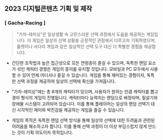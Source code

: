 ## 2023 디지털콘텐츠 기획 및 제작
### [ Gacha-Racing ]

> "가차-레이싱"은 일상생활 속 고민스러운 선택 과정에서 도움을 제공하는 게임입니다. 이 게임은 일상의 선택 상황을 긍정적인 관점에서 다루고자 기획하였으며, 룰렛이나 사다리 게임과 같은 일상적인 선택 도구 대신 더 특별한 경험을 제공합니다.

- 간단한 조작법과 높은 접근성으로 모든 연령층이 즐길 수 있으며, 독특한 랜덤 요소가 섞인 캐릭터 경쟁은 게임의 흥미를 유지할 것입니다. 모바일과 PC 모두에서 사용할 수 있어 언제 어디서나 즐길 수 있습니다. 게임을 통해 재미있는 경험이자, 독특한 선택 과정을 제공하여 일상의 선택에 확신을 가져옵니다.


- "가차-레이싱"에는 총 8개의 캐릭터가 있으며, 사용자가 원하는 만큼 캐릭터를 뽑고 경마 형식의 게임이 진행됩니다. 캐릭터마다 능력치는 랜덤으로 배정되며, 필살기와 장애물 시스템이 고려되어 있습니다. 이를 통해 플레이어는 일상의 랜덤 선택기 대신 시각적인 재미와 박진감을 제공하는 게임을 즐길 수 있습니다.


- 게임의 목적은 독특한 랜덤 선택 방식을 통해 일상의 선택에 대한 두려움과 관련된 어려움을 해소하고자 합니다. 이를 통해 선택 과정이 더 이상 부담스럽지 않게 만드는 것이 기획 의도이자 목적입니다.